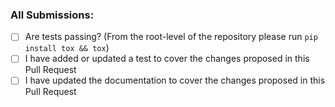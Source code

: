 ### All Submissions:

- [ ] Are tests passing? (From the root-level of the repository please run `pip install tox && tox`)
- [ ] I have added or updated a test to cover the changes proposed in this Pull Request
- [ ] I have updated the documentation to cover the changes proposed in this Pull Request
